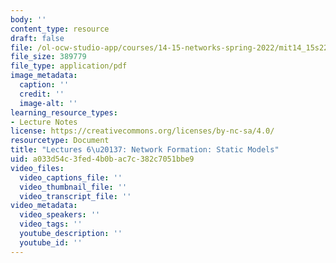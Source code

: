 ```yaml
---
body: ''
content_type: resource
draft: false
file: /ol-ocw-studio-app/courses/14-15-networks-spring-2022/mit14_15s22_lec6-7.pdf
file_size: 389779
file_type: application/pdf
image_metadata:
  caption: ''
  credit: ''
  image-alt: ''
learning_resource_types:
- Lecture Notes
license: https://creativecommons.org/licenses/by-nc-sa/4.0/
resourcetype: Document
title: "Lectures 6\u20137: Network Formation: Static Models"
uid: a033d54c-3fed-4b0b-ac7c-382c7051bbe9
video_files:
  video_captions_file: ''
  video_thumbnail_file: ''
  video_transcript_file: ''
video_metadata:
  video_speakers: ''
  video_tags: ''
  youtube_description: ''
  youtube_id: ''
---
```

